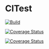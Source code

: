 # CITest

[![Build](https://travis-ci.org/syt123450/Gio.js.svg?branch=master)](https://travis-ci.org/syt123450/Gio.js)

[![Coverage Status](https://coveralls.io/repos/github/syt123450/CITest/badge.svg?branch=master)](https://coveralls.io/github/syt123450/CITest?branch=master)

[![Coverage Status](https://coveralls.io/repos/github/syt123450/Gio.js/badge.svg?branch=master)](https://coveralls.io/github/syt123450/Gio.js?branch=master)
